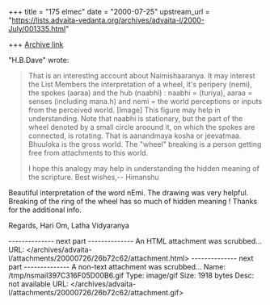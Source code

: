 +++
title = "175 elmec"
date = "2000-07-25"
upstream_url = "https://lists.advaita-vedanta.org/archives/advaita-l/2000-July/001335.html"

+++
[Archive link](https://lists.advaita-vedanta.org/archives/advaita-l/2000-July/001335.html)



"H.B.Dave" wrote:

> That is an interesting account about Naimishaaranya.
> It may interest the List Members the interpretation of a wheel, it's
> peripery (nemi), the spokes (aaraa) and the hub (naabhi) :  naabhi =
> (turiya), aaraa = senses (including mana.h) and nemi = the world
> perceptions or inputs from the perceived world.
> [Image] This figure may help in understanding.  Note that naabhi is
> stationary, but the part of the wheel denoted by a small circle
> aroound it, on which the spokes are connected, is rotating. That is
> aanandmaya kosha or jeevatmaa. Bhuuloka is the gross world. The
> "wheel" breaking is a person getting free from attachments to this
> world.
>
> I hope this analogy may help in understanding the hidden meaning of
> the scripture.
> Best wishes,-- Himanshu

Beautiful interpretation of the word nEmi. The drawing was very helpful.
Breaking of the ring of the wheel has so much of hidden meaning ! Thanks
for the additional info.

Regards,
Hari Om,
Latha Vidyaranya

>
-------------- next part --------------
An HTML attachment was scrubbed...
URL: </archives/advaita-l/attachments/20000726/26b72c62/attachment.html>
-------------- next part --------------
A non-text attachment was scrubbed...
Name: /tmp/nsmail397C316F05D00B6.gif
Type: image/gif
Size: 1918 bytes
Desc: not available
URL: </archives/advaita-l/attachments/20000726/26b72c62/attachment.gif>
